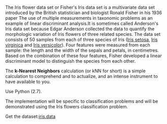 <!DOCTYPE html>
<html>
  <head>
    <meta charset="utf-8">
  </head>
  <body>
    <p>
    The Iris flower data set or Fisher's Iris data set is a multivariate data set introduced by the British statistician and biologist Ronald Fisher in his 1936 paper The use of multiple measurements in taxonomic problems as an example of linear discriminant analysis.It is sometimes called Anderson's Iris data set because Edgar Anderson collected the data to quantify the morphologic variation of Iris flowers of three related species.
The data set consists of 50 samples from each of three species of Iris (<a href="https://en.wikipedia.org/wiki/File:Kosaciec_szczecinkowaty_Iris_setosa.jpg">Iris setosa</a>, <a href="https://en.wikipedia.org/wiki/File:Iris_virginica.jpg">Iris virginica</a> and <a href="https://en.wikipedia.org/wiki/File:Iris_versicolor_3.jpg">Iris versicolor</a>). Four features were measured from each sample: the length and the width of the sepals and petals, in centimetres. Based on the combination of these four features, Fisher developed a linear discriminant model to distinguish the species from each other.</p>
<p>
The <strong>k-Nearest Neighbors</strong> calculation (or kNN for short) is a simple calculation to comprehend and to actualize, and an intense instrument to have available to you.

 Use Python (2.7).

The implementation will be specific to classification problems and will be demonstrated using the Iris flowers classification problem.
</p>
<p>Get the dataset:<a href="https://archive.ics.uci.edu/ml/machine-learning-databases/iris/iris.data">iris.data</a>
</p>
  </body>
</html>

